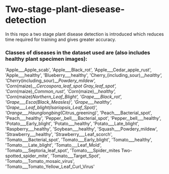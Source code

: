 # Two-stage-plant-diesease-detection
In this repo a two stage plant disease detection is introduced which reduces time required for training and gives greater accuracy.
### Classes of diseases in the dataset used are (also includes healthy plant specimen images):
'Apple___Apple_scab',
 'Apple___Black_rot',
 'Apple___Cedar_apple_rust',
 'Apple___healthy',
 'Blueberry___healthy',
 'Cherry_(including_sour)___healthy',
 'Cherry_(including_sour)___Powdery_mildew',
 'Corn_(maize)___Cercospora_leaf_spot Gray_leaf_spot',
 'Corn_(maize)___Common_rust_',
 'Corn_(maize)___healthy',
 'Corn_(maize)___Northern_Leaf_Blight',
 'Grape___Black_rot',
 'Grape___Esca_(Black_Measles)',
 'Grape___healthy',
 'Grape___Leaf_blight_(Isariopsis_Leaf_Spot)',
 'Orange___Haunglongbing_(Citrus_greening)',
 'Peach___Bacterial_spot',
 'Peach___healthy',
 'Pepper,_bell___Bacterial_spot',
 'Pepper,_bell___healthy',
 'Potato___Early_blight',
 'Potato___healthy',
 'Potato___Late_blight',
 'Raspberry___healthy',
 'Soybean___healthy',
 'Squash___Powdery_mildew',
 'Strawberry___healthy',
 'Strawberry___Leaf_scorch',
 'Tomato___Bacterial_spot',
 'Tomato___Early_blight',
 'Tomato___healthy',
 'Tomato___Late_blight',
 'Tomato___Leaf_Mold',
 'Tomato___Septoria_leaf_spot',
 'Tomato___Spider_mites Two-spotted_spider_mite',
 'Tomato___Target_Spot',
 'Tomato___Tomato_mosaic_virus',
 'Tomato___Tomato_Yellow_Leaf_Curl_Virus'
